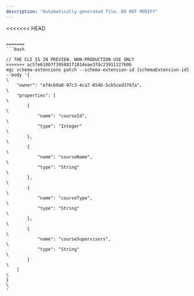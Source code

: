 ```yaml
---
description: "Automatically generated file. DO NOT MODIFY"
---
```


<<<<<<< HEAD
```cli

=======
```bash

// THE CLI IS IN PREVIEW. NON-PRODUCTION USE ONLY
>>>>>>> ac57e61007f395881f1814eae37dc23911227b9b
mgc schema-extensions patch --schema-extension-id {schemaExtension-id} --body '{\
    "owner": "ef4cb9a8-97c3-4ca7-854b-5cb5ced376fa",\
    "properties": [\
        {\
            "name": "courseId",\
            "type": "Integer"\
        },\
        {\
            "name": "courseName",\
            "type": "String"\
        },\
        {\
            "name": "courseType",\
            "type": "String"\
        },\
        {\
            "name": "courseSupervisors",\
            "type": "String"\
        }\
    ]\
}\
'

```